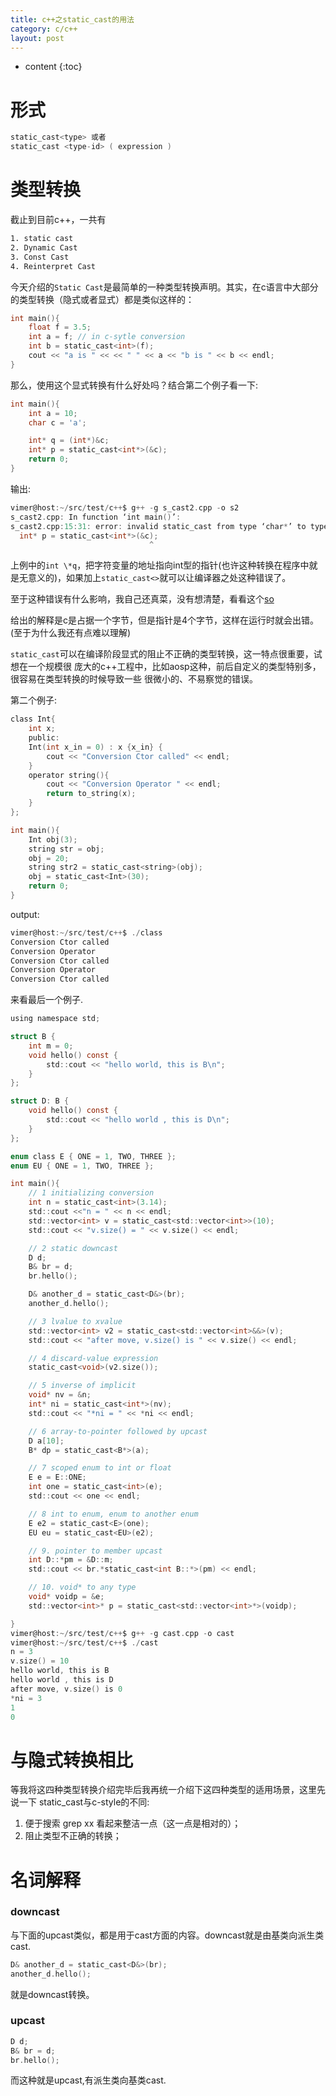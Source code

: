 ```yaml
---
title: c++之static_cast的用法
category: c/c++
layout: post
---
```

* content
{:toc}

# 形式
```c
static_cast<type> 或者
static_cast <type-id> ( expression )
```

# 类型转换
截止到目前c++，一共有
```bash
1. static cast
2. Dynamic Cast
3. Const Cast
4. Reinterpret Cast
```
今天介绍的`Static Cast`是最简单的一种类型转换声明。其实，在c语言中大部分的类型转换（隐式或者显式）都是类似这样的：

```c
int main(){
	float f = 3.5;
	int a = f; // in c-sytle conversion
	int b = static_cast<int>(f);
	cout << "a is " << << " " << a << "b is " << b << endl;
}
```
那么，使用这个显式转换有什么好处吗？结合第二个例子看一下:
```c
int main(){
	int a = 10;
	char c = 'a';

	int* q = (int*)&c;
	int* p = static_cast<int*>(&c);
	return 0;
}
```
输出:
```c
vimer@host:~/src/test/c++$ g++ -g s_cast2.cpp -o s2
s_cast2.cpp: In function ‘int main()’:
s_cast2.cpp:15:31: error: invalid static_cast from type ‘char*’ to type ‘int*’
  int* p = static_cast<int*>(&c);
                               ^
```
上例中的`int \*q`，把字符变量的地址指向int型的指针(也许这种转换在程序中就是无意义的)，如果加上`static_cast<>`就可以让编译器之处这种错误了。

至于这种错误有什么影响，我自己还真菜，没有想清楚，看看这个[so](https://stackoverflow.com/questions/103512/why-use-static-castintx-instead-of-intx)

给出的解释是c是占据一个字节，但是指针是4个字节，这样在运行时就会出错。(至于为什么我还有点难以理解)

`static_cast`可以在编译阶段显式的阻止不正确的类型转换，这一特点很重要，试想在一个规模很
庞大的c++工程中，比如aosp这种，前后自定义的类型特别多，很容易在类型转换的时候导致一些
很微小的、不易察觉的错误。

第二个例子:
```c
class Int{
	int x;
	public:
	Int(int x_in = 0) : x {x_in} {
		cout << "Conversion Ctor called" << endl;
	}
	operator string(){
		cout << "Conversion Operator " << endl;
		return to_string(x);
	}
};

int main(){
	Int obj(3);
	string str = obj;
	obj = 20;
	string str2 = static_cast<string>(obj);
	obj = static_cast<Int>(30);
	return 0;
}
```
output:

```c
vimer@host:~/src/test/c++$ ./class
Conversion Ctor called
Conversion Operator
Conversion Ctor called
Conversion Operator
Conversion Ctor called
```
来看最后一个例子.

```c
using namespace std;

struct B {
	int m = 0;
	void hello() const {
		std::cout << "hello world, this is B\n";
	}
};

struct D: B {
	void hello() const {
		std::cout << "hello world , this is D\n";
	}
};

enum class E { ONE = 1, TWO, THREE };
enum EU { ONE = 1, TWO, THREE };

int main(){
	// 1 initializing conversion
	int n = static_cast<int>(3.14);
	std::cout <<"n = " << n << endl;
	std::vector<int> v = static_cast<std::vector<int>>(10);
	std::cout << "v.size() = " << v.size() << endl;

	// 2 static downcast
	D d;
	B& br = d;
	br.hello();

	D& another_d = static_cast<D&>(br);
	another_d.hello();

	// 3 lvalue to xvalue
	std::vector<int> v2 = static_cast<std::vector<int>&&>(v);
	std::cout << "after move, v.size() is " << v.size() << endl;

	// 4 discard-value expression
	static_cast<void>(v2.size());

	// 5 inverse of implicit
	void* nv = &n;
	int* ni = static_cast<int*>(nv);
	std::cout << "*ni = " << *ni << endl;

	// 6 array-to-pointer followed by upcast
	D a[10];
	B* dp = static_cast<B*>(a);

	// 7 scoped enum to int or float
	E e = E::ONE;
	int one = static_cast<int>(e);
	std::cout << one << endl;

	// 8 int to enum, enum to another enum
	E e2 = static_cast<E>(one);
	EU eu = static_cast<EU>(e2);

	// 9. pointer to member upcast
	int D::*pm = &D::m;
	std::cout << br.*static_cast<int B::*>(pm) << endl;

	// 10. void* to any type
	void* voidp = &e;
	std::vector<int>* p = static_cast<std::vector<int>*>(voidp);

}
vimer@host:~/src/test/c++$ g++ -g cast.cpp -o cast
vimer@host:~/src/test/c++$ ./cast
n = 3
v.size() = 10
hello world, this is B
hello world , this is D
after move, v.size() is 0
*ni = 3
1
0
```

# 与隐式转换相比
等我将这四种类型转换介绍完毕后我再统一介绍下这四种类型的适用场景，这里先说一下 static_cast与c-style的不同:
1. 便于搜索 grep xx  看起来整洁一点（这一点是相对的）；
2. 阻止类型不正确的转换；

# 名词解释
### downcast
与下面的upcast类似，都是用于cast方面的内容。downcast就是由基类向派生类 cast.
```c
D& another_d = static_cast<D&>(br);
another_d.hello();
```
就是downcast转换。
### upcast
```c
D d;
B& br = d;
br.hello();
```
而这种就是upcast,有派生类向基类cast.
